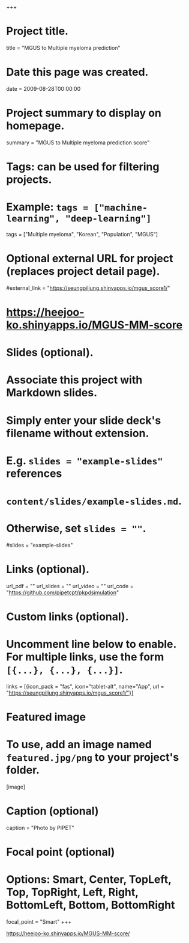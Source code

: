 +++
# Project title.
title = "MGUS to Multiple myeloma prediction"

# Date this page was created.
date = 2009-08-28T00:00:00

# Project summary to display on homepage.
summary = "MGUS to Multiple myeloma prediction score"

# Tags: can be used for filtering projects.
# Example: `tags = ["machine-learning", "deep-learning"]`
tags = ["Multiple myeloma", "Korean", "Population", "MGUS"]

# Optional external URL for project (replaces project detail page).
#external_link = "https://seungpiljung.shinyapps.io/mgus_score1/"
# https://heejoo-ko.shinyapps.io/MGUS-MM-score
# Slides (optional).
#   Associate this project with Markdown slides.
#   Simply enter your slide deck's filename without extension.
#   E.g. `slides = "example-slides"` references 
#   `content/slides/example-slides.md`.
#   Otherwise, set `slides = ""`.
#slides = "example-slides"

# Links (optional).
url_pdf = ""
url_slides = ""
url_video = ""
url_code = "https://github.com/pipetcpt/pkpdsimulation"

# Custom links (optional).
#   Uncomment line below to enable. For multiple links, use the form `[{...}, {...}, {...}]`.
links = [{icon_pack = "fas", icon="tablet-alt", name="App", url = "https://seungpiljung.shinyapps.io/mgus_score1/"}]

# Featured image
# To use, add an image named `featured.jpg/png` to your project's folder. 
[image]
  # Caption (optional)
  caption = "Photo by PIPET"
  
  # Focal point (optional)
  # Options: Smart, Center, TopLeft, Top, TopRight, Left, Right, BottomLeft, Bottom, BottomRight
  focal_point = "Smart"
+++

<https://heejoo-ko.shinyapps.io/MGUS-MM-score/>

